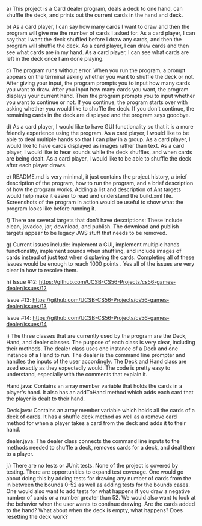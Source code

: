a) This project is a Card dealer program, deals a deck to one hand, can shuffle the deck, and prints out the current cards in the hand and deck.

b) As a card player, I can say how many cards I want to draw and then the program will give me the number of cards I asked for.
As a card player, I can say that I want the deck shuffled before I draw any cards, and then the program will shuffle the deck.
As a card player, I can draw cards and then see what cards are in my hand.
As a card player, I can see what cards are left in the deck once I am done playing.

c) The program runs without error. When you run the program, a prompt appears on the terminal asking whether you want to shuffle the deck or not. After giving your input, the program prompts you to input how many cards you want to draw. After you input how many cards you want, the program displays your current hand. Then the program prompts you to input whether you want to continue or not. If you continue, the program starts over with asking whether you would like to shuffle the deck. If you don't continue, the remaining cards in the deck are displayed and the program says goodbye.

d) As a card player, I would like to have GUI functionality so that it is a more friendly experience using the program.
As a card player, I would like to be able to deal multiple hands so that I can play in a group.
As a card player, I would like to have cards displayed as images rather than text.
As a card player, I would like to hear sounds while the deck shuffles, and when cards are being dealt.
As a card player, I would like to be able to shuffle the deck after each player draws.

e) README.md is very minimal, it just contains the project history, a brief description of the program, how to run the program, and a brief description of how the program works. Adding a list and description of Ant targets would help make it easier to read and understand the build.xml file. Screenshots of the program in action would be useful to show what the program looks like before running it.

f) There are several targets that don't have descriptions: These include clean, javadoc, jar, download, and publish. The download and publish targets appear to be legacy JWS stuff that needs to be removed.

g) Current issues include: implement a GUI, implement multiple hands functionality, implement sounds when shuffling, and include images of cards instead of just text when displaying the cards. Completing all of these issues would be enough to reach 1000 points . Yes all of the issues are very clear in how to resolve them.

h)
Issue #12: https://github.com/UCSB-CS56-Projects/cs56-games-dealer/issues/12

Issue #13: https://github.com/UCSB-CS56-Projects/cs56-games-dealer/issues/13

Issue #14: https://github.com/UCSB-CS56-Projects/cs56-games-dealer/issues/14

i) The three classes that are currently used by the program are the Deck, Hand, and dealer classes. The purpose of each class is very clear, including their methods. The dealer class uses one instance of a Deck and one instance of a Hand to run. The dealer is the command line prompter and handles the inputs of the user accordingly. The Deck and Hand class are used exactly as they expectedly would. The code is pretty easy to understand, especially with the comments that explain it. 

Hand.java: Contains an array member variable that holds the cards in a player's hand. It also has an addToHand method which adds each card that the player is dealt to their hand.

Deck.java: Contains an array member variable which holds all the cards of a deck of cards. It has a shuffle deck method as well as a remove card method for when a player takes a card from the deck and adds it to their hand.

dealer.java: The dealer class connects the command line inputs to the methods needed to shuffle a deck, removes cards for a deck, and deal them to a player.

j.) There are no tests or JUnit tests. None of the project is covered by testing. There are opportunities to expand test coverage. One would go about doing this by adding tests for drawing any number of cards from the in between the bounds 0-52 as well as adding tests for the bounds cases. One would also want to add tests for what happens if you draw a negative number of cards or a number greater than 52. We would also want to look at the behavior when the user wants to continue drawing. Are the cards added to the hand? What about when the deck is empty, what happens? Does resetting the deck work?
